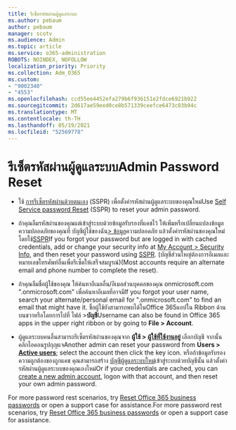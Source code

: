 ```yaml
---
title: รีเซ็ตรหัสผ่านผู้ดูแลระบบ
ms.author: pebaum
author: pebaum
manager: scotv
ms.audience: Admin
ms.topic: article
ms.service: o365-administration
ROBOTS: NOINDEX, NOFOLLOW
localization_priority: Priority
ms.collection: Adm_O365
ms.custom:
- "9002340"
- "4553"
ms.openlocfilehash: ccd55ee4452efa279b6f936151e2fdce6921b922
ms.sourcegitcommit: 2d617ae59eed0ce8b571339ceefce6473c03b94c
ms.translationtype: MT
ms.contentlocale: th-TH
ms.lasthandoff: 05/19/2021
ms.locfileid: "52569778"
---
```

# <a name="admin-password-reset"></a><span data-ttu-id="83c67-102">รีเซ็ตรหัสผ่านผู้ดูแลระบบ</span><span class="sxs-lookup"><span data-stu-id="83c67-102">Admin Password Reset</span></span>

- <span data-ttu-id="83c67-103">ใช้ [การรีเซ็ตรหัสผ่านด้วยตนเอง](https://passwordreset.microsoftonline.com/) (SSPR) เพื่อตั้งค่ารหัสผ่านผู้ดูแลระบบของคุณใหม่</span><span class="sxs-lookup"><span data-stu-id="83c67-103">Use [Self Service password Reset](https://passwordreset.microsoftonline.com/) (SSPR) to reset your admin password.</span></span>

- <span data-ttu-id="83c67-104">ถ้าคุณลืมรหัสผ่านของคุณแต่เข้าสู่ระบบด้วยข้อมูลรับรองที่แคชไว้ ให้เพิ่มหรือเปลี่ยนแปลงข้อมูลความปลอดภัยของคุณที่ บัญชีผู้ใช้ของฉัน[> ข้อมูล](https://mysignins.microsoft.com/security-info)ความปลอดภัย แล้วตั้งค่ารหัสผ่านของคุณใหม่โดยใช้[SSPR](https://passwordreset.microsoftonline.com/)</span><span class="sxs-lookup"><span data-stu-id="83c67-104">If you forgot your password but are logged in with cached credentials, add or change your security info at [My Account > Security Info](https://mysignins.microsoft.com/security-info), and then reset your password using [SSPR](https://passwordreset.microsoftonline.com/).</span></span> <span data-ttu-id="83c67-105">(บัญชีส่วนใหญ่ต้องการอีเมลและหมายเลขโทรศัพท์อื่นเพื่อรีเซ็ตให้เสร็จสมบูรณ์)</span><span class="sxs-lookup"><span data-stu-id="83c67-105">(Most accounts require an alternate email and phone number to complete the reset).</span></span>

- <span data-ttu-id="83c67-106">ถ้าคุณลืมชื่อผู้ใช้ของคุณ ให้ค้นหาอีเมลอื่น/อีเมลส่วนบุคคลของคุณ onmicrosoft.com ".onmicrosoft.com" เพื่อค้นหาอีเมลที่อาจมี</span><span class="sxs-lookup"><span data-stu-id="83c67-106">If you forgot your user name, search your alternate/personal email for ".onmicrosoft.com" to find an email that might have it.</span></span>  <span data-ttu-id="83c67-107">ชื่อผู้ใช้ยังสามารถพบได้ในOffice 365แอปใน Ribbon ด้านบนขวาหรือโดยการไปที่ ไฟล์ >**บัญชี**</span><span class="sxs-lookup"><span data-stu-id="83c67-107">Username can also be found in Office 365 apps in the upper right ribbon or by going to **File > Account**.</span></span>

- <span data-ttu-id="83c67-108">ผู้ดูแลระบบคนอื่นสามารถรีเซ็ตรหัสผ่านของคุณจาก **ผู้ใช้ > [ผู้ใช้ที่ใช้งานอยู่](https://portal.office.com/adminportal/home#/users)** เลือกบัญชี จากนั้นคลิกไอคอนรูปกุญแจ</span><span class="sxs-lookup"><span data-stu-id="83c67-108">Another admin can reset your password from **Users > [Active users](https://portal.office.com/adminportal/home#/users)**; select the account then click the key icon.</span></span>  <span data-ttu-id="83c67-109">หรือถ้าข้อมูลรับรองความถูกต้องของถูกแคช คุณสามารถสร้าง [บัญชีผู้ดูแลระบบใหม่](https://portal.office.com/adminportal/home#/users)เข้าสู่ระบบด้วยบัญชีนั้น แล้วตั้งค่ารหัสผ่านผู้ดูแลระบบของคุณเองใหม่</span><span class="sxs-lookup"><span data-stu-id="83c67-109">Or if your credentials are cached, you can [create a new admin account](https://portal.office.com/adminportal/home#/users), logon with that account, and then reset your own admin password.</span></span>

<span data-ttu-id="83c67-110">For more password rest scenarios, try [Reset Office 365 business passwords](/microsoft-365/admin/add-users/reset-passwords) or open a support case for assistance.</span><span class="sxs-lookup"><span data-stu-id="83c67-110">For more password rest scenarios, try [Reset Office 365 business passwords](/microsoft-365/admin/add-users/reset-passwords) or open a support case for assistance.</span></span>
